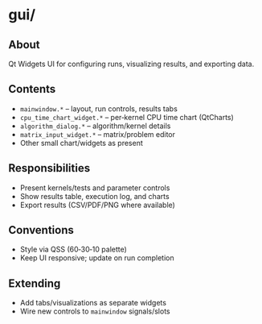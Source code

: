 # gui/

## About

Qt Widgets UI for configuring runs, visualizing results, and exporting data.

## Contents

- `mainwindow.*` – layout, run controls, results tabs
- `cpu_time_chart_widget.*` – per‑kernel CPU time chart (QtCharts)
- `algorithm_dialog.*` – algorithm/kernel details
- `matrix_input_widget.*` – matrix/problem editor
- Other small chart/widgets as present

## Responsibilities

- Present kernels/tests and parameter controls
- Show results table, execution log, and charts
- Export results (CSV/PDF/PNG where available)

## Conventions

- Style via QSS (60‑30‑10 palette)
- Keep UI responsive; update on run completion

## Extending

- Add tabs/visualizations as separate widgets
- Wire new controls to `mainwindow` signals/slots
